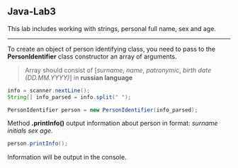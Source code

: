 ## Java-Lab3
This lab includes working with strings, personal full name, sex and age.

---

To create an object of person identifying class, you need to pass to the **PersonIdentifier** class constructor an array of arguments.

> Array should consist of [_surname_, _name_, _patronymic_, _birth date_ _(DD.MM.YYYY)_] in **russian language**

```java
info = scanner.nextLine();
String[] info_parsed = info.split(" ");

PersonIdentifier person = new PersonIdentifier(info_parsed);
```

Method **.printInfo()** output information about person in format: _surname_ _initials_ _sex_ _age_.

```java
person.printInfo();
```
Information will be output in the console.
